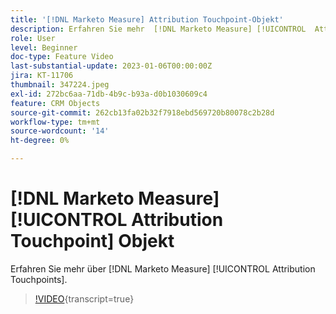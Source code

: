 ```yaml
---
title: '[!DNL Marketo Measure] Attribution Touchpoint-Objekt'
description: Erfahren Sie mehr  [!DNL Marketo Measure] [!UICONTROL  Attribution Touchpoints].
role: User
level: Beginner
doc-type: Feature Video
last-substantial-update: 2023-01-06T00:00:00Z
jira: KT-11706
thumbnail: 347224.jpeg
exl-id: 272bc6aa-71db-4b9c-b93a-d0b1030609c4
feature: CRM Objects
source-git-commit: 262cb13fa02b32f7918ebd569720b80078c2b28d
workflow-type: tm+mt
source-wordcount: '14'
ht-degree: 0%

---
```


# [!DNL Marketo Measure] [!UICONTROL Attribution Touchpoint] Objekt

Erfahren Sie mehr über [!DNL Marketo Measure] [!UICONTROL Attribution Touchpoints].

>[!VIDEO](https://video.tv.adobe.com/v/347224/?learn=on){transcript=true}

